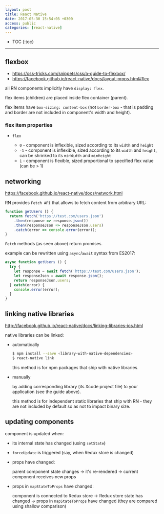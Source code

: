 ```yaml
---
layout: post
title: React Native
date: 2017-05-30 15:54:03 +0300
access: public
categories: [react-native]
---
```


<!-- more -->

* TOC
{:toc}
<hr>

## flexbox

- <https://css-tricks.com/snippets/css/a-guide-to-flexbox/>
- <https://facebook.github.io/react-native/docs/layout-props.html#flex>

all RN components implicitly have `display: flex`.

flex items (children) are placed inside flex container (parent).

flex items have `box-sizing: content-box` (not `border-box` - that is
padding and border are not included in component's width and height).

### flex item properties

- `flex`

  - `0` - component is inflexible, sized according to its `width` and `height`
  - `-1` - component is inflexible, sized according to its `width` and `height`,
    can be shrinked to its `minWidth` and `minHeight`
  - `1` - component is flexible, sized proportional to specified flex value
    (can be > 1)

## networking

<https://facebook.github.io/react-native/docs/network.html>

RN provides `Fetch API` that allows to fetch content from arbitrary URL:

```javascript
function getUsers () {
  return fetch('https://test.com/users.json')
    .then(response => response.json())
    .then(responseJson => responseJson.users)
    .catch(error => console.error(error));
}
```

`Fetch` methods (as seen above) return promises.

example can be rewritten using `async`/`await` syntax from ES2017:

```javascript
async function getUsers () {
  try {
    let response = await fetch('https://test.com/users.json');
    let responseJson = await response.json();
    return responseJson.users;
  } catch(error) {
    console.error(error);
  }
}
```

## linking native libraries

<http://facebook.github.io/react-native/docs/linking-libraries-ios.html>

native libraries can be linked:

- automatically

  ```sh
  $ npm install --save <library-with-native-dependencies>
  $ react-native link
  ```

  this method is for npm packages that ship with native libraries.

- manually

  by adding corresponding library (its Xcode project file) to
  your application (see the guide above).

  this method is for independent static libraries that ship with RN -
  they are not included by default so as not to impact binary size.

## updating components

component is updated when:

- its internal state has changed (using `setState`)
- `forceUpdate` is triggered (say, when Redux store is changed)
- props have changed:

  parent component state changes -\>
  it's re-rendered -\>
  current component receives new props

- props in `mapStateToProps` have changed:

  component is connected to Redux store -\>
  Redux store state has changed -\>
  props in `mapStateToProps` have changed
  (they are compared using shallow comparison)
